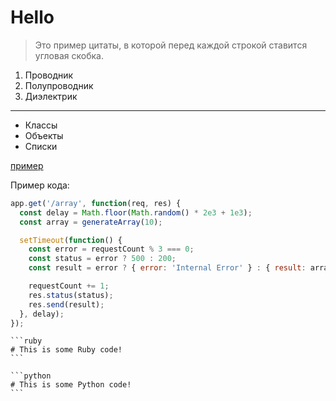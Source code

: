 # Hello

>Это пример цитаты,
>в которой перед каждой строкой
>ставится угловая скобка.

1. Проводник
2. Полупроводник
3. Диэлектрик

***
* Классы
* Объекты
* Списки

[пример](http://example.com/ "Необязательная подсказка")

Пример кода:
```js 
app.get('/array', function(req, res) {
  const delay = Math.floor(Math.random() * 2e3 + 1e3);
  const array = generateArray(10);

  setTimeout(function() {
    const error = requestCount % 3 === 0;
    const status = error ? 500 : 200;
    const result = error ? { error: 'Internal Error' } : { result: array };

    requestCount += 1;
    res.status(status);
    res.send(result);
  }, delay);
});
```

	```ruby
	# This is some Ruby code!
	```

	```python
	# This is some Python code!
	```
